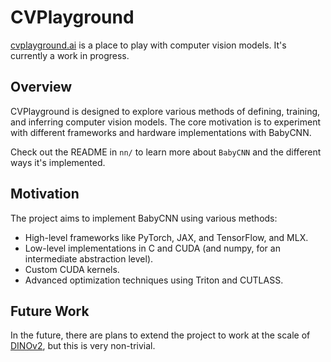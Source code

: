 # CVPlayground

[cvplayground.ai](https://cvplayground.ai) is a place to play with computer vision models. It's currently a work in progress.

## Overview

CVPlayground is designed to explore various methods of defining, training, and inferring computer vision models. The core motivation is to experiment with different frameworks and hardware implementations with BabyCNN.

Check out the README in `nn/` to learn more about `BabyCNN` and the different ways it's implemented.

## Motivation

The project aims to implement BabyCNN using various methods:

- High-level frameworks like PyTorch, JAX, and TensorFlow, and MLX.
- Low-level implementations in C and CUDA (and numpy, for an intermediate abstraction level).
- Custom CUDA kernels.
- Advanced optimization techniques using Triton and CUTLASS.

## Future Work

In the future, there are plans to extend the project to work at the scale of [DINOv2](https://arxiv.org/pdf/2304.07193), but this is very non-trivial.
